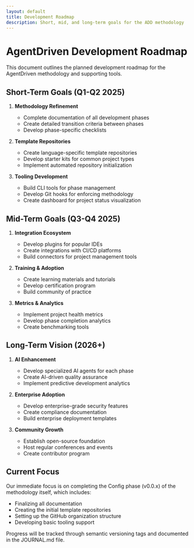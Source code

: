 ```yaml
---
layout: default
title: Development Roadmap
description: Short, mid, and long-term goals for the ADD methodology
---
```


# AgentDriven Development Roadmap

This document outlines the planned development roadmap for the AgentDriven methodology and supporting tools.

## Short-Term Goals (Q1-Q2 2025)

1. **Methodology Refinement**

   - Complete documentation of all development phases
   - Create detailed transition criteria between phases
   - Develop phase-specific checklists

2. **Template Repositories**

   - Create language-specific template repositories
   - Develop starter kits for common project types
   - Implement automated repository initialization

3. **Tooling Development**
   - Build CLI tools for phase management
   - Develop Git hooks for enforcing methodology
   - Create dashboard for project status visualization

## Mid-Term Goals (Q3-Q4 2025)

1. **Integration Ecosystem**

   - Develop plugins for popular IDEs
   - Create integrations with CI/CD platforms
   - Build connectors for project management tools

2. **Training & Adoption**

   - Create learning materials and tutorials
   - Develop certification program
   - Build community of practice

3. **Metrics & Analytics**
   - Implement project health metrics
   - Develop phase completion analytics
   - Create benchmarking tools

## Long-Term Vision (2026+)

1. **AI Enhancement**

   - Develop specialized AI agents for each phase
   - Create AI-driven quality assurance
   - Implement predictive development analytics

2. **Enterprise Adoption**

   - Develop enterprise-grade security features
   - Create compliance documentation
   - Build enterprise deployment templates

3. **Community Growth**
   - Establish open-source foundation
   - Host regular conferences and events
   - Create contributor program

## Current Focus

Our immediate focus is on completing the Config phase (v0.0.x) of the methodology itself, which includes:

- Finalizing all documentation
- Creating the initial template repositories
- Setting up the GitHub organization structure
- Developing basic tooling support

Progress will be tracked through semantic versioning tags and documented in the JOURNAL.md file.
